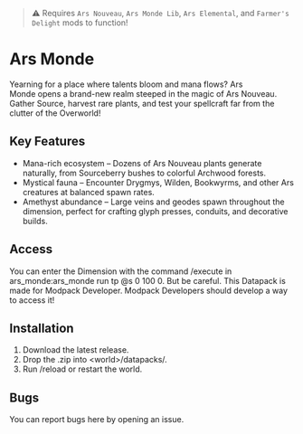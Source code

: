 > ⚠️ Requires `Ars Nouveau`, `Ars Monde Lib`, `Ars Elemental`, and `Farmer's Delight` mods to function!

# Ars Monde

Yearning for a place where talents bloom and mana flows?
Ars Monde opens a brand-new realm steeped in the magic of Ars Nouveau. Gather Source, harvest rare plants, and test your spellcraft far from the clutter of the Overworld!

## Key Features
- Mana-rich ecosystem – Dozens of Ars Nouveau plants generate naturally, from Sourceberry bushes to colorful Archwood forests.
- Mystical fauna – Encounter Drygmys, Wilden, Bookwyrms, and other Ars creatures at balanced spawn rates.
- Amethyst abundance – Large veins and geodes spawn throughout the dimension, perfect for crafting glyph presses, conduits, and decorative builds.

## Access
You can enter the Dimension with the command /execute in ars_monde:ars_monde run tp @s 0 100 0.
But be careful. This Datapack is made for Modpack Developer. Modpack Developers should develop a way to access it!

## Installation
1. Download the latest release.
2. Drop the .zip into \<world\>/datapacks/.
3. Run /reload or restart the world.

## Bugs
You can report bugs here by opening an issue.
